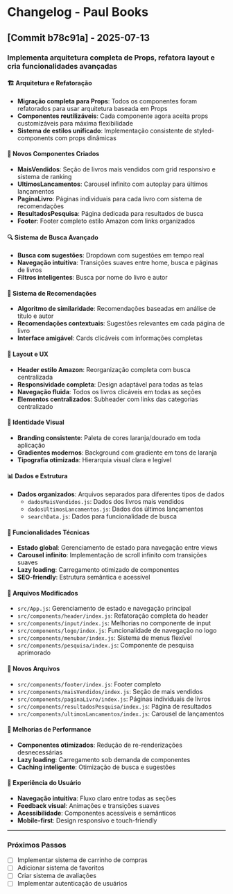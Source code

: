 # Changelog - Paul Books

## [Commit b78c91a] - 2025-07-13
### Implementa arquitetura completa de Props, refatora layout e cria funcionalidades avançadas

#### 🏗️ **Arquitetura e Refatoração**
- **Migração completa para Props**: Todos os componentes foram refatorados para usar arquitetura baseada em Props
- **Componentes reutilizáveis**: Cada componente agora aceita props customizáveis para máxima flexibilidade
- **Sistema de estilos unificado**: Implementação consistente de styled-components com props dinâmicas

#### 🎨 **Novos Componentes Criados**
- **MaisVendidos**: Seção de livros mais vendidos com grid responsivo e sistema de ranking
- **UltimosLancamentos**: Carousel infinito com autoplay para últimos lançamentos
- **PaginaLivro**: Páginas individuais para cada livro com sistema de recomendações
- **ResultadosPesquisa**: Página dedicada para resultados de busca
- **Footer**: Footer completo estilo Amazon com links organizados

#### 🔍 **Sistema de Busca Avançado**
- **Busca com sugestões**: Dropdown com sugestões em tempo real
- **Navegação intuitiva**: Transições suaves entre home, busca e páginas de livros
- **Filtros inteligentes**: Busca por nome do livro e autor

#### 🎯 **Sistema de Recomendações**
- **Algoritmo de similaridade**: Recomendações baseadas em análise de título e autor
- **Recomendações contextuais**: Sugestões relevantes em cada página de livro
- **Interface amigável**: Cards clicáveis com informações completas

#### 📱 **Layout e UX**
- **Header estilo Amazon**: Reorganização completa com busca centralizada
- **Responsividade completa**: Design adaptável para todas as telas
- **Navegação fluida**: Todos os livros clicáveis em todas as seções
- **Elementos centralizados**: Subheader com links das categorias centralizado

#### 🎨 **Identidade Visual**
- **Branding consistente**: Paleta de cores laranja/dourado em toda aplicação
- **Gradientes modernos**: Background com gradiente em tons de laranja
- **Tipografia otimizada**: Hierarquia visual clara e legível

#### 📊 **Dados e Estrutura**
- **Dados organizados**: Arquivos separados para diferentes tipos de dados
  - `dadosMaisVendidos.js`: Dados dos livros mais vendidos
  - `dadosUltimosLancamentos.js`: Dados dos últimos lançamentos
  - `searchData.js`: Dados para funcionalidade de busca

#### 🔧 **Funcionalidades Técnicas**
- **Estado global**: Gerenciamento de estado para navegação entre views
- **Carousel infinito**: Implementação de scroll infinito com transições suaves
- **Lazy loading**: Carregamento otimizado de componentes
- **SEO-friendly**: Estrutura semântica e acessível

#### 📁 **Arquivos Modificados**
- `src/App.js`: Gerenciamento de estado e navegação principal
- `src/components/header/index.js`: Refatoração completa do header
- `src/components/input/index.js`: Melhorias no componente de input
- `src/components/logo/index.js`: Funcionalidade de navegação no logo
- `src/components/menubar/index.js`: Sistema de menus flexível
- `src/components/pesquisa/index.js`: Componente de pesquisa aprimorado

#### 📁 **Novos Arquivos**
- `src/components/footer/index.js`: Footer completo
- `src/components/maisVendidos/index.js`: Seção de mais vendidos
- `src/components/paginaLivro/index.js`: Páginas individuais de livros
- `src/components/resultadosPesquisa/index.js`: Página de resultados
- `src/components/ultimosLancamentos/index.js`: Carousel de lançamentos

#### 🚀 **Melhorias de Performance**
- **Componentes otimizados**: Redução de re-renderizações desnecessárias
- **Lazy loading**: Carregamento sob demanda de componentes
- **Caching inteligente**: Otimização de busca e sugestões

#### 🎉 **Experiência do Usuário**
- **Navegação intuitiva**: Fluxo claro entre todas as seções
- **Feedback visual**: Animações e transições suaves
- **Acessibilidade**: Componentes acessíveis e semânticos
- **Mobile-first**: Design responsivo e touch-friendly

---

### Próximos Passos
- [ ] Implementar sistema de carrinho de compras
- [ ] Adicionar sistema de favoritos
- [ ] Criar sistema de avaliações
- [ ] Implementar autenticação de usuários
